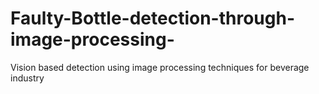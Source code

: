 # Faulty-Bottle-detection-through-image-processing-
Vision based detection using image processing techniques for beverage industry 
